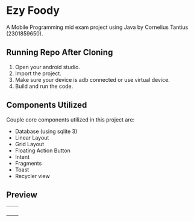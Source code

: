 # Ezy Foody
A Mobile Programming mid exam project using Java by Cornelius Tantius (2301859650).

## Running Repo After Cloning
1. Open your android studio.
2. Import the project.
3. Make sure your device is adb connected or use virtual device.
4. Build and run the code.

## Components Utilized
Couple core components utilized in this project are:
- Database (using sqlite 3)
- Linear Layout
- Grid Layout
- Floating Action Button
- Intent
- Fragments
- Toast
- Recycler view

## Preview
<table>
  <tr>
    <td><img alt="" src="/preview/1.png"></td>
    <td><img alt="" src="/preview/2.png"></td>
  </tr>
  <tr>
    <td><img alt="" src="/preview/3.png"></td>
    <td><img alt="" src="/preview/4.png"></td>
  </tr>
  <tr>
    <td><img alt="" src="/preview/5.png"></td>
    <td><img alt="" src="/preview/6.png"></td>
  </tr>
  <tr>
    <td><img alt="" src="/preview/7.png"></td>
    <td><img alt="" src="/preview/8.png"></td>
  </tr>
</table>